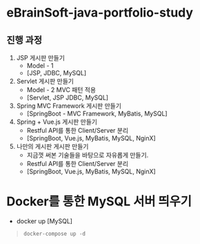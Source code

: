 # eBrainSoft-java-portfolio-study
## 진행 과정
1. JSP 게시판 만들기
   - Model - 1 
   - [JSP, JDBC, MySQL]
2. Servlet 게시판 만들기
   - Model - 2 MVC 패턴 적용
   - [Servlet, JSP JDBC, MySQL]
3. Spring MVC Framework 게시판 만들기
   - [SpringBoot - MVC Framework, MyBatis, MySQL]
4. Spring + Vue.js 게시판 만들기
   - Restful API를 통한 Client/Server 분리
   - [SpringBoot, Vue.js, MyBatis, MySQL, NginX]
5. 나만의 게시판 게시판 만들기
   - 지금껏 써본 기술들을 바탕으로 자유롭게 만들기.  
   - Restful API를 통한 Client/Server 분리
   - [SpringBoot, Vue.js, MyBatis, MySQL, NginX]

# Docker를 통한 MySQL 서버 띄우기
- docker up [MySQL]
>`docker-compose up -d`
